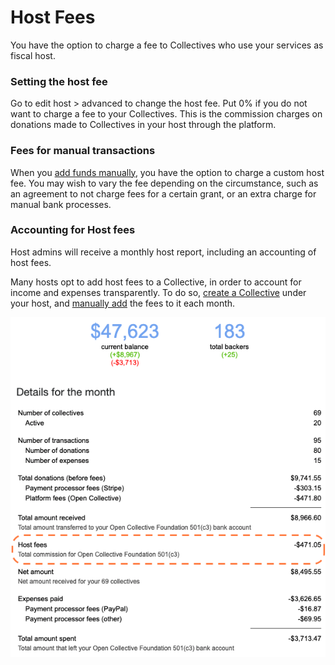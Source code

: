 # Host Fees

You have the option to charge a fee to Collectives who use your services as fiscal host.

### Setting the host fee

Go to edit host &gt; advanced to change the host fee. Put 0% if you do not want to charge a fee to your Collectives. This is the commission charges on donations made to Collectives in your host through the platform.

### Fees for manual transactions

When you [add funds manually](add-funds-manually.md), you have the option to charge a custom host fee. You may wish to vary the fee depending on the circumstance, such as an agreement to not charge fees for a certain grant, or an extra charge for manual bank processes.

### Accounting for Host fees

Host admins will receive a monthly host report, including an accounting of host fees.

Many hosts opt to add host fees to a Collective, in order to account for income and expenses transparently. To do so, [create a Collective](../collectives/create-collective.md) under your host, and [manually add](add-funds-manually.md) the fees to it each month.

![](../.gitbook/assets/screen-shot-2019-05-09-at-2.35.53-pm.png)



